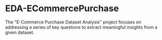 # EDA-ECommercePurchase
The "E-Commerce Purchase Dataset Analysis" project focuses on addressing a series of key questions to extract meaningful insights from a given dataset.
